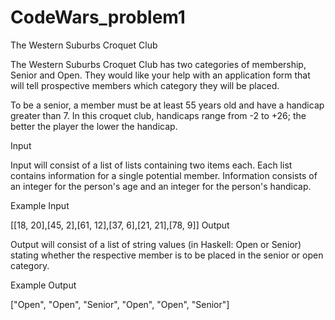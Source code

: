 # CodeWars_problem1
The Western Suburbs Croquet Club


The Western Suburbs Croquet Club has two categories of membership, Senior and Open. They would like your help with an application form that will tell prospective members which category they will be placed.

To be a senior, a member must be at least 55 years old and have a handicap greater than 7. In this croquet club, handicaps range from -2 to +26; the better the player the lower the handicap.

Input

Input will consist of a list of lists containing two items each. Each list contains information for a single potential member. Information consists of an integer for the person's age and an integer for the person's handicap.

Example Input

[[18, 20],[45, 2],[61, 12],[37, 6],[21, 21],[78, 9]]
Output

Output will consist of a list of string values (in Haskell: Open or Senior) stating whether the respective member is to be placed in the senior or open category.

Example Output

["Open", "Open", "Senior", "Open", "Open", "Senior"]